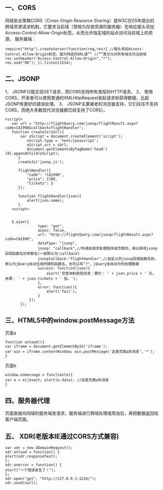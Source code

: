 ## 一、CORS 
同域安全策略CORS（Cross-Origin Resource Sharing）是W3C在05年提出的跨域资源请求机制，它要求当前域（常规为存放资源的服务器）在响应报头添加Access-Control-Allow-Origin标签，从而允许指定域的站点访问当前域上的资源。 
服务器端：

    require("http").createServer(function(req,res){ //报头添加Access-Control-Allow-Origin标签，值为特定的URL或“” //“”表示允许所有域访问当前域 
    res.setHeader("Access-Control-Allow-Origin","*");
    res.end("OK"); }).listen(1234);

## 二、JSONP
1、 JSONP只能实现GET请求，而CORS支持所有类型的HTTP请求。 2、 使用CORS，开发者可以使用普通的XMLHttpRequest发起请求和获得数据，比起JSONP有更好的错误处理。 3、 JSONP主要被老的浏览器支持，它们往往不支持CORS，而绝大多数现代浏览器都已经支持了CORS）。
   
    <script>
       var url = "http://flightQuery.com/jsonp/flightResult.aspx?code=CA1998&callback=flightHandler";
       function createJs(sUrl){
           var oScript = document.createElement('script');
              oScript.type = 'text/javascript';
              oScript.src = sUrl;
              document.getElementsByTagName('head')[0].appendChild(oScript);
          }
          createJs('jsonp.js');
          
          flightHandler({
              "code": "CA1998",
              "price": 1780,
              "tickets": 5
          });
          
          function flightHandler(json){
              alert(json.name);
          }
       <script>
      
   
       $.ajax({
                   type: "get",
                   async: false,
                   url: "http://flightQuery.com/jsonp/flightResult.aspx?code=CA1998",
                   dataType: "jsonp",
                   jsonp: "callback",//传递给请求处理程序或页面的，用以获得jsonp回调函数名的参数名(一般默认为:callback)
                   jsonpCallback:"flightHandler",//自定义的jsonp回调函数名称，默认为jQuery自动生成的随机函数名，也可以写"?"，jQuery会自动为你处理数据
                   success: function(json){
                       alert('您查询到航班信息：票价： ' + json.price + ' 元，余票： ' + json.tickets + ' 张。');
                   },
                   error: function(){
                       alert('fail');
                   }
               });
           });
   

## 三、HTML5中的window.postMessage方法 
页面a
 
    function onload(){ 
    var iframe = document.getElementById('iframe'); 
    var win = iframe.contentWindow; win.postMessage('这是页面a的消息','*');
    }
  

页面b
 
    window.onmessage = function(e){ 
    var e = e||event; alert(e.data); //这是页面a的消息 
    }

##  四、服务器代理
页面直接向同域的服务端发请求，服务端进行跨域处理或爬虫后，再把数据返回给客户端页面。

## 五、 XDR(老版本IE通过CORS方式兼容)

    var xdr = new XDomainRequest();
    xdr.onload = function() {
    alert(xdr.responseText);
    };
    xdr.onerror = function() {
    alert("一个错误发生了！"); 
    }; 
    xdr.open("get", "http://127.0.0.1:1234/");
    xdr.send(null);
